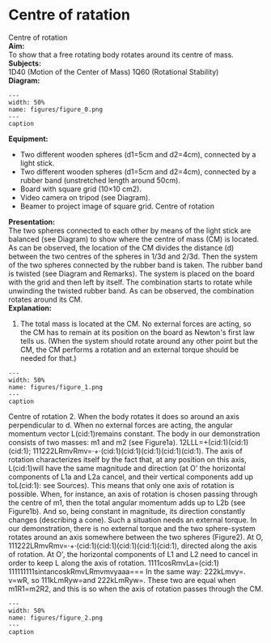 # Centre of ratation 
 Centre of rotation    
<b> Aim: </b>  
 To show that a free rotating body rotates around its centre of mass.    
<b> Subjects: </b>  
 1D40 (Motion of the Center of Mass) 1Q60 (Rotational Stability)   
<b> Diagram: </b>  
   
```{figure} figures/figure_0.png  
---  
width: 50%  
name: figures/figure_0.png  
---  
caption  
``` 
      
<b> Equipment: </b>  
 
 *  Two different wooden spheres (d1=5cm and d2=4cm), connected by a light stick. 
 *  Two different wooden spheres (d1=5cm and d2=4cm), connected by a rubber band (unstretched length around 50cm). 
 *  Board with square grid (10×10 cm2). 
 *  Video camera on tripod (see Diagram). 
 *  Beamer to project image of square grid. Centre of rotation
     
<b> Presentation: </b>  
 The two spheres connected to each other by means of the light stick are balanced (see Diagram) to show where the centre of mass (CM) is located. As can be observed, the location of the CM divides the distance (d) between the two centres of the spheres in 1/3d and 2/3d. Then the system of the two spheres connected by the rubber band is taken. The rubber band is twisted (see Diagram and Remarks). The system is placed on the board with the grid and then left by itself. The combination starts to rotate while unwinding the twisted rubber band. As can be observed, the combination rotates around its CM.    
<b> Explanation: </b>  
 1. The total mass is located at the CM. No external forces are acting, so the CM has to remain at its position on the board as Newton's first law tells us. (When the system should rotate around any other point but the CM, the CM performs a rotation and an external torque should be needed for that.)    
```{figure} figures/figure_1.png  
---  
width: 50%  
name: figures/figure_1.png  
---  
caption  
``` 
 Centre of rotation   2. When the body rotates it does so around an axis perpendicular to d. When no external forces are acting, the angular momentum vector L(cid:1)remains constant. The body in our demonstration consists of two masses: m1 and m2 (see Figure1a). 12LLL=+(cid:1)(cid:1)(cid:1); 111222LRmvRmv=·+·(cid:1)(cid:1)(cid:1)(cid:1)(cid:1). The axis of rotation characterizes itself by the fact that, at any position on this axis, L(cid:1)will have the same magnitude and direction (at O' the horizontal components of L1a and L2a cancel, and their vertical components add up toL(cid:1): see Sources). This means that only one axis of rotation is possible. When, for instance, an axis of rotation is chosen passing through the centre of m1, then the total angular momentum adds up to L2b (see Figure1b). And so, being constant in magnitude, its direction constantly changes (describing a cone). Such a situation needs an external torque. In our demonstration, there is no external torque and the two sphere-system rotates around an axis somewhere between the two spheres (Figure2). At O, 111222LRmvRmv=·+·(cid:1)(cid:1)(cid:1)(cid:1)(cid:1), directed along the axis of rotation. At O', the horizontal components of L1 and L2 need to cancel in order to keep L along the axis of rotation. 1111cosRmvLa=(cid:1) 111111111sintancoskRmvLRmvmvyaaa=== In the same way: 222kLmvy=. v=wR, so 111kLmRyw=and 222kLmRyw=. These two are equal when m1R1=m2R2, and this is so when the axis of rotation passes through the CM.    
```{figure} figures/figure_2.png  
---  
width: 50%  
name: figures/figure_2.png  
---  
caption  
``` 
 